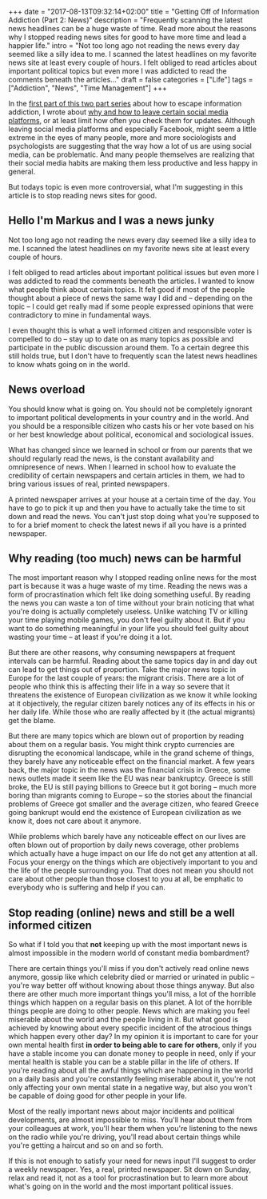 +++
date = "2017-08-13T09:32:14+02:00"
title = "Getting Off of Information Addiction (Part 2: News)"
description = "Frequently scanning the latest news headlines can be a huge waste of time. Read more about the reasons why I stopped reading news sites for good to have more time and lead a happier life."
intro = "Not too long ago not reading the news every day seemed like a silly idea to me. I scanned the latest headlines on my favorite news site at least every couple of hours. I felt obliged to read articles about important political topics but even more I was addicted to read the comments beneath the articles..."
draft = false
categories = ["Life"]
tags = ["Addiction", "News", "Time Management"]
+++

In the [first part of this two part series](https://markus.oberlehner.net/blog/getting-off-of-information-addiction/) about how to escape information addiction, I wrote about [why and how to leave certain social media platforms](https://markus.oberlehner.net/blog/getting-off-of-information-addiction/), or at least limit how often you check them for updates. Although leaving social media platforms and especially Facebook, might seem a little extreme in the eyes of many people, more and more sociologists and psychologists are suggesting that the way how a lot of us are using social media, can be problematic. And many people themselves are realizing that their social media habits are making them less productive and less happy in general.

But todays topic is even more controversial, what I'm suggesting in this article is to stop reading news sites for good.

## Hello I'm Markus and I was a news junky
Not too long ago not reading the news every day seemed like a silly idea to me. I scanned the latest headlines on my favorite news site at least every couple of hours.

I felt obliged to read articles about important political issues but even more I was addicted to read the comments beneath the articles. I wanted to know what people think about certain topics. It felt good if most of the people thought about a piece of news the same way I did and – depending on the topic – I could get really mad if some people expressed opinions that were contradictory to mine in fundamental ways.

I even thought this is what a well informed citizen and responsible voter is compelled to do – stay up to date on as many topics as possible and participate in the public discussion around them. To a certain degree this still holds true, but I don't have to frequently scan the latest news headlines to know whats going on in the world.

## News overload
You should know what is going on. You should not be completely ignorant to important political developments in your country and in the world. And you should be a responsible citizen who casts his or her vote based on his or her best knowledge about political, economical and sociological issues.

What has changed since we learned in school or from our parents that we should regularly read the news, is the constant availability and omnipresence of news. When I learned in school how to evaluate the credibility of certain newspapers and certain articles in them, we had to bring various issues of real, printed newspapers.

A printed newspaper arrives at your house at a certain time of the day. You have to go to pick it up and then you have to actually take the time to sit down and read the news. You can't just stop doing what you're supposed to to for a brief moment to check the latest news if all you have is a printed newspaper.

## Why reading (too much) news can be harmful
The most important reason why I stopped reading online news for the most part is because it was a huge waste of my time. Reading the news was a form of procrastination which felt like doing something useful. By reading the news you can waste a ton of time without your brain noticing that what you're doing is actually completely useless. Unlike watching TV or killing your time playing mobile games, you don't feel guilty about it. But if you want to do something meaningful in your life you should feel guilty about wasting your time – at least if you're doing it a lot.

But there are other reasons, why consuming newspapers at frequent intervals can be harmful. Reading about the same topics day in and day out can lead to get things out of proportion. Take the major news topic in Europe for the last couple of years: the migrant crisis. There are a lot of people who think this is affecting their life in a way so severe that it threatens the existence of European civilization as we know it while looking at it objectively, the regular citizen barely notices any of its effects in his or her daily life. While those who are really affected by it (the actual migrants) get the blame.

But there are many topics which are blown out of proportion by reading about them on a regular basis. You might think crypto currencies are disrupting the economical landscape, while in the grand scheme of things, they barely have any noticeable effect on the financial market. A few years back, the major topic in the news was the financial crisis in Greece, some news outlets made it seem like the EU was near bankruptcy. Greece is still broke, the EU is still paying billions to Greece but it got boring – much more boring than migrants coming to Europe – so the stories about the financial problems of Greece got smaller and the average citizen, who feared Greece going bankrupt would end the existence of European civilization as we know it, does not care about it anymore.

While problems which barely have any noticeable effect on our lives are often blown out of proportion by daily news coverage, other problems which actually have a huge impact on our life do not get any attention at all. Focus your energy on the things which are objectively important to you and the life of the people surrounding you. That does not mean you should not care about other people than those closest to you at all, be emphatic to everybody who is suffering and help if you can.

## Stop reading (online) news and still be a well informed citizen
So what if I told you that **not** keeping up with the most important news is almost impossible in the modern world of constant media bombardment?

There are certain things you'll miss if you don't actively read online news anymore, gossip like which celebrity died or married or urinated in public – you're way better off without knowing about those things anyway. But also there are other much more important things you'll miss, a lot of the horrible things which happen on a regular basis on this planet. A lot of the horrible things people are doing to other people. News which are making you feel miserable about the world and the people living in it. But what good is achieved by knowing about every specific incident of the atrocious things which happen every other day? In my opinion it is important to care for your own mental health first **in order to being able to care for others**, only if you have a stable income you can donate money to people in need, only if your mental health is stable you can be a stable pillar in the life of others. If you're reading about all the awful things which are happening in the world on a daily basis and you're constantly feeling miserable about it, you're not only affecting your own mental state in a negative way, but also you won't be capable of doing good for other people in your life.

Most of the really important news about major incidents and political developments, are almost impossible to miss. You'll hear about them from your colleagues at work, you'll hear them when you're listening to the news on the radio while you're driving, you'll read about certain things while you're getting a haircut and so on and so forth.

If this is not enough to satisfy your need for news input I'll suggest to order a weekly newspaper. Yes, a real, printed newspaper. Sit down on Sunday, relax and read it, not as a tool for procrastination but to learn more about what's going on in the world and the most important political issues.

